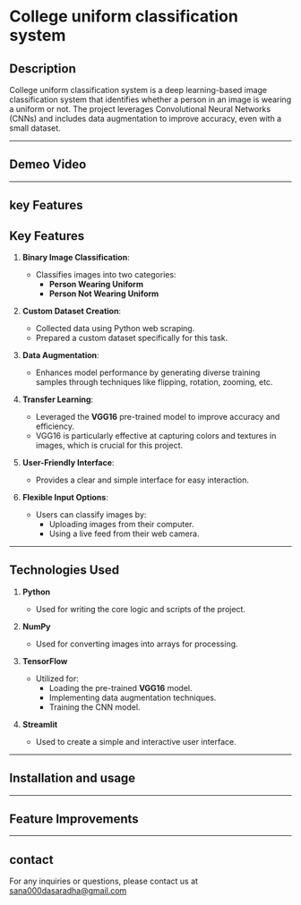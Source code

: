 # **College uniform classification system**


 
## **Description**

College uniform classification system is a deep learning-based image classification system that identifies whether a person in an image is wearing a uniform or not. The project leverages Convolutional Neural Networks (CNNs) and includes data augmentation to improve accuracy, even with a small dataset.

----

## **Demeo Video**

----------------

## **key Features**

## **Key Features**

1. **Binary Image Classification**:  
   - Classifies images into two categories:  
     - **Person Wearing Uniform**  
     - **Person Not Wearing Uniform**  

2. **Custom Dataset Creation**:  
   - Collected data using Python web scraping.  
   - Prepared a custom dataset specifically for this task.

3. **Data Augmentation**:  
   - Enhances model performance by generating diverse training samples through techniques like flipping, rotation, zooming, etc.

4. **Transfer Learning**:  
   - Leveraged the **VGG16** pre-trained model to improve accuracy and efficiency.  
   - VGG16 is particularly effective at capturing colors and textures in images, which is crucial for this project.

5. **User-Friendly Interface**:  
   - Provides a clear and simple interface for easy interaction.

6. **Flexible Input Options**:  
   - Users can classify images by:  
     - Uploading images from their computer.  
     - Using a live feed from their web camera.


-----

## **Technologies Used**

1. **Python**  
   - Used for writing the core logic and scripts of the project.

2. **NumPy**  
   - Used for converting images into arrays for processing.

3. **TensorFlow**  
   - Utilized for:  
     - Loading the pre-trained **VGG16** model.  
     - Implementing data augmentation techniques.  
     - Training the CNN model.

4. **Streamlit**  
   - Used to create a simple and interactive user interface.

--------

## **Installation and usage**

-------

## **Feature Improvements**

------

## **contact**

For any inquiries or questions, please contact us at sana000dasaradha@gmail.com

